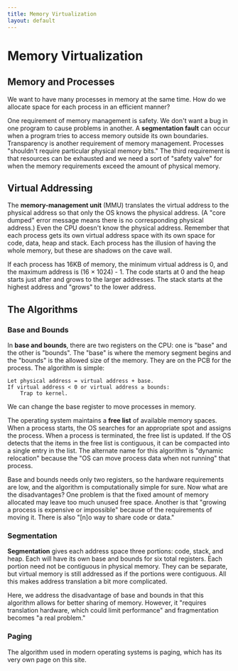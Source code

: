 ```yaml
---
title: Memory Virtualization
layout: default
---
```


# Memory Virtualization

## Memory and Processes

We want to have many processes in memory at the same time. How do we allocate space for each process in an efficient manner?

One requirement of memory management is safety. We don't want a bug in one program to cause problems in another. A **segmentation fault** can occur when a program tries to access memory outside its own boundaries. Transparency is another requirement of memory management. Processes "shouldn't require particular physical memory bits." The third requirement is that resources can be exhausted and we need a sort of "safety valve" for when the memory requirements exceed the amount of physical memory.

## Virtual Addressing

The **memory-management unit** (MMU) translates the virtual address to the physical address so that only the OS knows the physical address. (A "core dumped" error message means there is no corresponding physical address.) Even the CPU doesn't know the physical address. Remember that each process gets its own virtual address space with its own space for code, data, heap and stack. Each process has the illusion of having the whole memory, but these are shadows on the cave wall.

If each process has 16KB of memory, the minimum virtual address is 0, and the maximum address is (16 × 1024) - 1. The code starts at 0 and the heap starts just after and grows to the larger addresses. The stack starts at the highest address and "grows" to the lower address.

## The Algorithms

### Base and Bounds

In **base and bounds**, there are two registers on the CPU: one is "base" and the other is "bounds". The "base" is where the memory segment begins and the "bounds" is the allowed size of the memory. They are on the PCB for the process. The algorithm is simple:

    Let physical address = virtual address + base.
    If virtual address < 0 or virtual address ≥ bounds:
        Trap to kernel.

We can change the base register to move processes in memory.

The operating system maintains a **free list** of available memory spaces. When a process starts, the OS searches for an appropriate spot and assigns the process. When a process is terminated, the free list is updated. If the OS detects that the items in the free list is contiguous, it can be compacted into a single entry in the list. The alternate name for this algorithm is "dynamic relocation" because the "OS can move process data when not running" that process.

Base and bounds needs only two registers, so the hardware requirements are low, and the algorithm is computationally simple for sure. Now what are the disadvantages? One problem is that the fixed amount of memory allocated may leave too much unused free space. Another is that "growing a process is expensive or impossible" because of the requirements of moving it. There is also "[n]o way to share code or data."

### Segmentation

**Segmentation** gives each address space three portions: code, stack, and heap. Each will have its own base and bounds for six total registers. Each portion need not be contiguous in physical memory. They can be separate, but virtual memory is still addressed as if the portions were contiguous. All this makes address translation a bit more complicated.

Here, we address the disadvantage of base and bounds in that this algorithm allows for better sharing of memory. However, it "requires translation hardware, which could limit performance" and fragmentation becomes "a real problem."

### Paging

The algorithm used in modern operating systems is paging, which has its very own page on this site.
